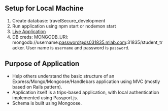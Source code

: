 ## Setup for Local Machine
1. Create database: travelSecure_development
2. Run application using npm start or nodemon start
3. [Live Application](https://sheltered-inlet-57369.herokuapp.com/)
4. DB creds: MONGODB_URI: mongodb://username:password@ds031835.mlab.com:31835/student_tracker. User name is `username` and password is `password`.

## Purpose of Application
- Help others understand the basic structure of an Express/Mongo/Mongoose/Handlebars application using MVC (mostly based on Rails pattern).
- Application itself is a trips-based application, with local authentication implemented using Passport.js. 
- Schema is built using Mongoose.